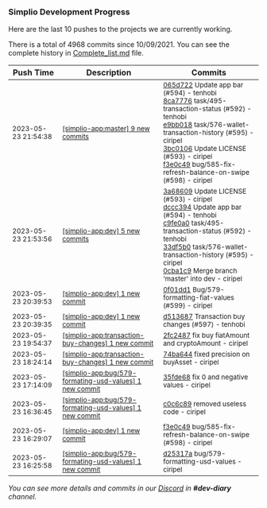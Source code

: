 
### Simplio Development Progress

Here are the last 10 pushes to the projects we are currently working.

There is a total of 4968 commits since 10/09/2021. You can see the complete history in
 [Complete_list.md](Complete_list.md) file.

| Push Time | Description | Commits |
| --- | --- | --- |
| <sub>2023-05-23 21:54:38</sub> | <sub>[[simplio-app:master] 9 new commits](https://github.com/SimplioOfficial/simplio-app/compare/33df5b02bae2...b5d7cb93b8c2)</sub> | <sub>[065d722](https://github.com/SimplioOfficial/simplio-app/commit/065d722222a5fce0337aee72f70acb22bd9d1a70) Update app bar (#594) - tenhobi<br>[8ca7776](https://github.com/SimplioOfficial/simplio-app/commit/8ca77764a7521df1bf505388bda1f30a4281c23e) task/495-transaction-status (#592) - tenhobi<br>[e9bb018](https://github.com/SimplioOfficial/simplio-app/commit/e9bb0181b1824e061e6a1d6d7631cb50211082e3) task/576-wallet-transaction-history (#595) - ciripel<br>[3bc0106](https://github.com/SimplioOfficial/simplio-app/commit/3bc010612db221d8fa05f9dfa9b4a0b1ca7e9c3f) Update LICENSE (#593) - ciripel<br>[f3e0c49](https://github.com/SimplioOfficial/simplio-app/commit/f3e0c499df62a1526c6b723fa9dd462b0b1becdc) bug/585-fix-refresh-balance-on-swipe (#598) - ciripel</sub> |
| <sub>2023-05-23 21:53:56</sub> | <sub>[[simplio-app:dev] 5 new commits](https://github.com/SimplioOfficial/simplio-app/compare/0f01dd11ac56...0cba1c926eae)</sub> | <sub>[3a68609](https://github.com/SimplioOfficial/simplio-app/commit/3a68609f3eb3ba3d06f20a239fdd40a0186a4c11) Update LICENSE (#593) - ciripel<br>[dccc394](https://github.com/SimplioOfficial/simplio-app/commit/dccc3942f2a7d5b58ecd275347c8b068a2537faa) Update app bar (#594) - tenhobi<br>[c9fe0a0](https://github.com/SimplioOfficial/simplio-app/commit/c9fe0a0fe5689cbe4b05f0f70511a6372c6adfd6) task/495-transaction-status (#592) - tenhobi<br>[33df5b0](https://github.com/SimplioOfficial/simplio-app/commit/33df5b02bae24bfe6392c74ba942a606dcf02af9) task/576-wallet-transaction-history (#595) - ciripel<br>[0cba1c9](https://github.com/SimplioOfficial/simplio-app/commit/0cba1c926eaefd688c39d7497a5d65c023078bab) Merge branch 'master' into dev - ciripel</sub> |
| <sub>2023-05-23 20:39:53</sub> | <sub>[[simplio-app:dev] 1 new commit](https://github.com/SimplioOfficial/simplio-app/commit/0f01dd11ac567eb71d33b925a16c774fd8328613)</sub> | <sub>[0f01dd1](https://github.com/SimplioOfficial/simplio-app/commit/0f01dd11ac567eb71d33b925a16c774fd8328613) Bug/579-formatting-fiat-values (#599) - ciripel</sub> |
| <sub>2023-05-23 20:39:35</sub> | <sub>[[simplio-app:dev] 1 new commit](https://github.com/SimplioOfficial/simplio-app/commit/d5136879b8ae169f2be770c84f7646aeff754905)</sub> | <sub>[d513687](https://github.com/SimplioOfficial/simplio-app/commit/d5136879b8ae169f2be770c84f7646aeff754905) Transaction buy changes (#597) - tenhobi</sub> |
| <sub>2023-05-23 19:54:37</sub> | <sub>[[simplio-app:transaction\-buy\-changes] 1 new commit](https://github.com/SimplioOfficial/simplio-app/commit/2fc24870d5e3fa9b78833b8fc47ec23258f3ffc6)</sub> | <sub>[2fc2487](https://github.com/SimplioOfficial/simplio-app/commit/2fc24870d5e3fa9b78833b8fc47ec23258f3ffc6) fix buy fiatAmount and cryptoAmount - ciripel</sub> |
| <sub>2023-05-23 18:24:14</sub> | <sub>[[simplio-app:transaction\-buy\-changes] 1 new commit](https://github.com/SimplioOfficial/simplio-app/commit/74ba6448d20d776d2ca56c695be48aae625d3476)</sub> | <sub>[74ba644](https://github.com/SimplioOfficial/simplio-app/commit/74ba6448d20d776d2ca56c695be48aae625d3476) fixed precision on buyAsset - ciripel</sub> |
| <sub>2023-05-23 17:14:09</sub> | <sub>[[simplio-app:bug/579\-formating\-usd\-values] 1 new commit](https://github.com/SimplioOfficial/simplio-app/commit/35fde68d7fbdb0dd9bf5d0781078db344adba466)</sub> | <sub>[35fde68](https://github.com/SimplioOfficial/simplio-app/commit/35fde68d7fbdb0dd9bf5d0781078db344adba466) fix 0 and negative values - ciripel</sub> |
| <sub>2023-05-23 16:36:45</sub> | <sub>[[simplio-app:bug/579\-formating\-usd\-values] 1 new commit](https://github.com/SimplioOfficial/simplio-app/commit/c0c6c893172d389f96517fece7c53edf8e5b7aa2)</sub> | <sub>[c0c6c89](https://github.com/SimplioOfficial/simplio-app/commit/c0c6c893172d389f96517fece7c53edf8e5b7aa2) removed useless code - ciripel</sub> |
| <sub>2023-05-23 16:29:07</sub> | <sub>[[simplio-app:dev] 1 new commit](https://github.com/SimplioOfficial/simplio-app/commit/f3e0c499df62a1526c6b723fa9dd462b0b1becdc)</sub> | <sub>[f3e0c49](https://github.com/SimplioOfficial/simplio-app/commit/f3e0c499df62a1526c6b723fa9dd462b0b1becdc) bug/585-fix-refresh-balance-on-swipe (#598) - ciripel</sub> |
| <sub>2023-05-23 16:25:58</sub> | <sub>[[simplio-app:bug/579\-formating\-usd\-values] 1 new commit](https://github.com/SimplioOfficial/simplio-app/commit/d25317a4bd8dd262a6b438f7abcba5d4350e7b59)</sub> | <sub>[d25317a](https://github.com/SimplioOfficial/simplio-app/commit/d25317a4bd8dd262a6b438f7abcba5d4350e7b59) bug/579-formatting-usd-values - ciripel</sub> |

_You can see more details and commits in our [Discord](https://discord.gg/aKhjuwZmdP) in **#dev-diary** channel._
